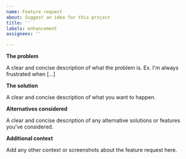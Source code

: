 ```yaml
---
name: Feature request
about: Suggest an idea for this project
title: ''
labels: enhancement
assignees: ''

---
```


**The problem**

A clear and concise description of what the problem is. Ex. I'm always frustrated when [...]

**The solution**

A clear and concise description of what you want to happen.

**Alternatives considered**

A clear and concise description of any alternative solutions or features you've considered.

**Additional context**

Add any other context or screenshots about the feature request here.
